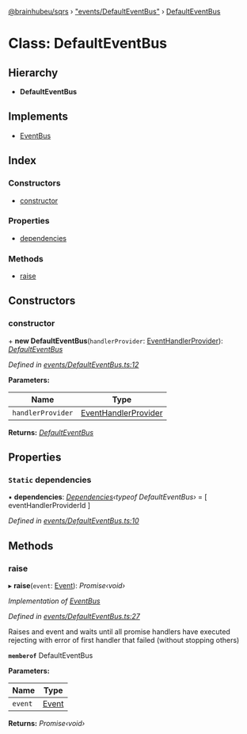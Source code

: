 [@brainhubeu/sqrs](../README.md) › ["events/DefaultEventBus"](../modules/_events_defaulteventbus_.md) › [DefaultEventBus](_events_defaulteventbus_.defaulteventbus.md)

# Class: DefaultEventBus

## Hierarchy

* **DefaultEventBus**

## Implements

* [EventBus](../interfaces/_events_eventbus_.eventbus.md)

## Index

### Constructors

* [constructor](_events_defaulteventbus_.defaulteventbus.md#constructor)

### Properties

* [dependencies](_events_defaulteventbus_.defaulteventbus.md#static-dependencies)

### Methods

* [raise](_events_defaulteventbus_.defaulteventbus.md#raise)

## Constructors

###  constructor

\+ **new DefaultEventBus**(`handlerProvider`: [EventHandlerProvider](../modules/_events_eventhandlerprovider_.md#eventhandlerprovider)): *[DefaultEventBus](_events_defaulteventbus_.defaulteventbus.md)*

*Defined in [events/DefaultEventBus.ts:12](https://github.com/brainhubeu/sqrs/blob/5e9c52a/packages/sqrs/src/events/DefaultEventBus.ts#L12)*

**Parameters:**

Name | Type |
------ | ------ |
`handlerProvider` | [EventHandlerProvider](../modules/_events_eventhandlerprovider_.md#eventhandlerprovider) |

**Returns:** *[DefaultEventBus](_events_defaulteventbus_.defaulteventbus.md)*

## Properties

### `Static` dependencies

▪ **dependencies**: *[Dependencies](../modules/_di_dependencies_.md#dependencies)‹typeof DefaultEventBus›* = [
    eventHandlerProviderId
  ]

*Defined in [events/DefaultEventBus.ts:10](https://github.com/brainhubeu/sqrs/blob/5e9c52a/packages/sqrs/src/events/DefaultEventBus.ts#L10)*

## Methods

###  raise

▸ **raise**(`event`: [Event](../interfaces/sqrs.event.md)): *Promise‹void›*

*Implementation of [EventBus](../interfaces/_events_eventbus_.eventbus.md)*

*Defined in [events/DefaultEventBus.ts:27](https://github.com/brainhubeu/sqrs/blob/5e9c52a/packages/sqrs/src/events/DefaultEventBus.ts#L27)*

Raises and event and waits until all promise handlers have executed
rejecting with error of first handler that failed (without stopping others)

**`memberof`** DefaultEventBus

**Parameters:**

Name | Type |
------ | ------ |
`event` | [Event](../interfaces/sqrs.event.md) |

**Returns:** *Promise‹void›*

